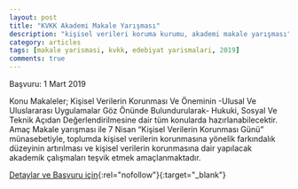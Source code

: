 ```yaml
---
layout: post
title: "KVKK Akademi Makale Yarışması"
description: "kişisel verileri koruma kurumu, akademi makale yarışması"
category: articles
tags: [makale yarismasi, kvkk, edebiyat yarismalari, 2019]
comments: true
---
```


Başvuru: 1 Mart 2019

Konu
Makaleler; Kişisel Verilerin Korunması Ve Öneminin -Ulusal Ve Uluslararası Uygulamalar Göz Önünde Bulundurularak- Hukuki, Sosyal Ve Teknik Açıdan Değerlendirilmesine dair tüm konularda hazırlanabilecektir.
Amaç
Makale yarışması ile 7 Nisan “Kişisel Verilerin Korunması Günü” münasebetiyle, toplumda kişisel verilerin korunmasına yönelik farkındalık düzeyinin artırılması ve kişisel verilerin korunmasına dair yapılacak akademik çalışmaları teşvik etmek amaçlanmaktadır.


[Detaylar ve Başvuru için](https://www.kvkk.gov.tr/Icerik/5340/KVKK-Akademi-Makale-Yarismasi?utm_source=edebiyatyarismalari.com&utm_medium=affiliate){:rel="nofollow"}{:target="_blank"}